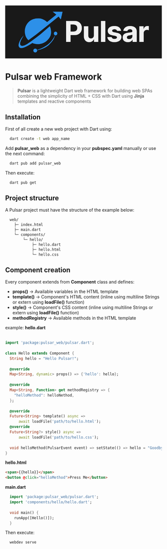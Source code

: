 <p align="center">
  <img src="./billboard_img.png" alt="Pulsar" width="740">
</p>

<h1>Pulsar web Framework</h1>

> **Pulsar** is a lightweight Dart web framework for building web SPAs combining the simplicity of HTML + CSS with Dart using **Jinja** templates and reactive components


## Installation

First of all create a new web project with Dart using:
```bash
  dart create -t web app_name
```

Add **pulsar_web** as a dependency in your **pubspec.yaml** manually or use the next command:
```bash
  dart pub add pulsar_web
```
Then execute:
```bash
  dart pub get
```

## Project structure

A Pulsar project must have the structure of the example below:

```
  web/
    ├─ index.html
    ├─ main.dart
    └─ components/
        └─ hello/
            ├─ hello.dart
            ├─ hello.html
            └─ hello.css

```

## Component creation

Every component extends from **Component** class and defines:
  - **props()** -> Available variables in the HTML template
  - **template()** -> Component's HTML content (inline using multiline Strings or extern using **loadFile()** function)
  - **style()** -> Component's CSS content (inline using multiline Strings or extern using **loadFile()** function)
  - **methodRegistry** -> Available methods in the HTML template

example:
**hello.dart**
```dart counter.dart

import 'package:pulsar_web/pulsar.dart';

class Hello extends Component {
  String hello = "Hello Pulsar!";

  @override
  Map<String, dynamic> props() => {'hello': hello};

  @override
  Map<String, Function> get methodRegistry => {
    "helloMethod": helloNethod,
  };

  @override
  Future<String> template() async =>
      await loadFile('path/to/hello.html');
  @override
  Future<String?> style() async =>
      await loadFile('path/to/hello.css');

  void helloMethod(PulsarEvent event) => setState(() => hello = "Goodbye Pulsar!");
}
```
**hello.html**
```html counter.html
<span>{{hello}}</span>
<button @click="helloMethod">Press Me</button>
```
**main.dart**
```dart main.dart
  import 'package:pulsar_web/pulsar.dart';
  import 'components/hello/hello.dart';

  void main() {
    runApp([Hello()]);
  }
```

Then execute:

```bash
  webdev serve
```
